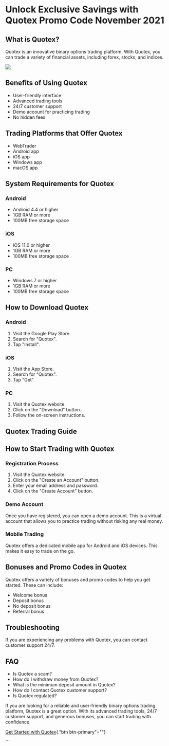 # Unlock Exclusive Savings with Quotex Promo Code November 2021

## What is Quotex?

Quotex is an innovative binary options trading platform. With Quotex,
you can trade a variety of financial assets, including forex, stocks,
and indices.

[![](https://static.quotex.io/files/4_en/300_250.jpg)](https://traff.sbs/brokerqxlid)

## Benefits of Using Quotex

-   User-friendly interface
-   Advanced trading tools
-   24/7 customer support
-   Demo account for practicing trading
-   No hidden fees

## Trading Platforms that Offer Quotex

-   WebTrader
-   Android app
-   iOS app
-   Windows app
-   macOS app

## System Requirements for Quotex

### Android

-   Android 4.4 or higher
-   1GB RAM or more
-   100MB free storage space

### iOS

-   iOS 11.0 or higher
-   1GB RAM or more
-   100MB free storage space

### PC

-   Windows 7 or higher
-   1GB RAM or more
-   100MB free storage space

## How to Download Quotex

### Android

1.  Visit the Google Play Store.
2.  Search for "Quotex".
3.  Tap "Install".

### iOS

1.  Visit the App Store.
2.  Search for "Quotex".
3.  Tap "Get".

### PC

1.  Visit the Quotex website.
2.  Click on the "Download" button.
3.  Follow the on-screen instructions.

## Quotex Trading Guide

## How to Start Trading with Quotex

### Registration Process

1.  Visit the Quotex website.
2.  Click on the "Create an Account" button.
3.  Enter your email address and password.
4.  Click on the "Create Account" button.

### Demo Account

Once you have registered, you can open a demo account. This is a virtual
account that allows you to practice trading without risking any real
money.

### Mobile Trading

Quotex offers a dedicated mobile app for Android and iOS devices. This
makes it easy to trade on the go.

## Bonuses and Promo Codes in Quotex

Quotex offers a variety of bonuses and promo codes to help you get
started. These can include:

-   Welcome bonus
-   Deposit bonus
-   No deposit bonus
-   Referral bonus

## Troubleshooting

If you are experiencing any problems with Quotex, you can contact
customer support 24/7.

## FAQ

-   Is Quotex a scam?
-   How do I withdraw money from Quotex?
-   What is the minimum deposit amount in Quotex?
-   How do I contact Quotex customer support?
-   Is Quotex regulated?

If you are looking for a reliable and user-friendly binary options
trading platform, Quotex is a great option. With its advanced trading
tools, 24/7 customer support, and generous bonuses, you can start
trading with confidence.

[Get Started with
Quotex](\%22https://traff.sbs/brokerqxsignup\%22){."btn
btn-primary"=""}

\`\`\`

